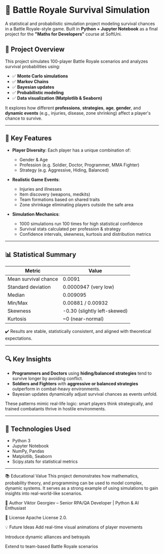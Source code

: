 # 🧠 Battle Royale Survival Simulation

A statistical and probabilistic simulation project modeling survival chances in a Battle Royale-style game. Built in **Python + Jupyter Notebook** as a final project for the **"Maths for Developers"** course at SoftUni.

## 🎯 Project Overview

This project simulates 100-player Battle Royale scenarios and analyzes survival probabilities using:

- ✅ **Monte Carlo simulations**
- ✅ **Markov Chains**
- ✅ **Bayesian updates**
- ✅ **Probabilistic modeling**
- ✅ **Data visualization (Matplotlib & Seaborn)**

It explores how different **professions**, **strategies**, **age**, **gender**, and **dynamic events** (e.g., injuries, disease, zone shrinking) affect a player's chance to survive.

---

## 📌 Key Features

- **Player Diversity**: Each player has a unique combination of:
  - Gender & Age
  - Profession (e.g. Soldier, Doctor, Programmer, MMA Fighter)
  - Strategy (e.g. Aggressive, Hiding, Balanced)

- **Realistic Game Events**:
  - Injuries and illnesses
  - Item discovery (weapons, medkits)
  - Team formations based on shared traits
  - Zone shrinkage eliminating players outside the safe area

- **Simulation Mechanics**:
  - 1000 simulations run 100 times for high statistical confidence
  - Survival stats calculated per profession & strategy
  - Confidence intervals, skewness, kurtosis and distribution metrics

---

## 📊 Statistical Summary

| Metric                        | Value                    |
|------------------------------|--------------------------|
| Mean survival chance         | 0.0091                   |
| Standard deviation           | 0.0000947 (very low)     |
| Median                       | 0.009095                 |
| Min/Max                      | 0.00881 / 0.00932        |
| Skewness                     | -0.30 (slightly left-skewed) |
| Kurtosis                     | ~0 (near-normal)         |

✔️ Results are stable, statistically consistent, and aligned with theoretical expectations.

---

## 🔍 Key Insights

- **Programmers and Doctors** using **hiding/balanced strategies** tend to survive longer by avoiding conflict.
- **Soldiers and Fighters** with **aggressive or balanced strategies** outperform in combat-heavy environments.
- Bayesian updates dynamically adjust survival chances as events unfold.

These patterns mimic real-life logic: smart players think strategically, and trained combatants thrive in hostile environments.

---

## 🧰 Technologies Used

- Python 3
- Jupyter Notebook
- NumPy, Pandas
- Matplotlib, Seaborn
- Scipy.stats for statistical metrics

---

📚 Educational Value
This project demonstrates how mathematics, probability theory, and programming can be used to model complex, dynamic systems. It serves as a strong example of using simulations to gain insights into real-world-like scenarios.

🧠 Author
Viktor Georgiev – Senior RPA/QA Developer | Python & AI Enthusiast

📜 License
Apache License 2.0.

💡 Future Ideas
Add real-time visual animations of player movements

Introduce dynamic alliances and betrayals

Extend to team-based Battle Royale scenarios

